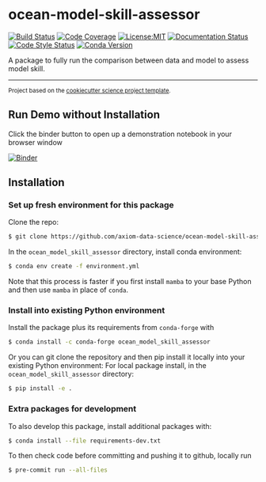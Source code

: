 ocean-model-skill-assessor
==============================
[![Build Status](https://img.shields.io/github/workflow/status/axiom-data-science/ocean-model-skill-assessor/Tests?logo=github&style=for-the-badge)](https://github.com/axiom-data-science/ocean-model-skill-assessor/actions)
[![Code Coverage](https://img.shields.io/codecov/c/github/axiom-data-science/ocean-model-skill-assessor.svg?style=for-the-badge)](https://codecov.io/gh/axiom-data-science/ocean-model-skill-assessor)
[![License:MIT](https://img.shields.io/badge/License-MIT-green.svg?style=for-the-badge)](https://opensource.org/licenses/MIT)
[![Documentation Status](https://img.shields.io/readthedocs/ocean-model-skill-assessor/latest.svg?style=for-the-badge)](https://ocean-model-skill-assessor.readthedocs.io/en/latest/?badge=latest)
[![Code Style Status](https://img.shields.io/github/workflow/status/axiom-data-science/ocean-model-skill-assessor/linting%20with%20pre-commit?label=Code%20Style&style=for-the-badge)](https://github.com/axiom-data-science/ocean-model-skill-assessor/actions)
[![Conda Version](https://img.shields.io/conda/vn/conda-forge/ocean_model_skill_assessor.svg?style=for-the-badge)](https://anaconda.org/conda-forge/ocean_model_skill_assessor)



A package to fully run the comparison between data and model to assess model skill.

--------

<p><small>Project based on the <a target="_blank" href="https://github.com/jbusecke/cookiecutter-science-project">cookiecutter science project template</a>.</small></p>

## Run Demo without Installation

Click the binder button to open up a demonstration notebook in your browser window

[![Binder](https://mybinder.org/badge_logo.svg)](https://mybinder.org/v2/gh/axiom-data-science/ocean-model-skill-assessor/HEAD?labpath=docs%2FDemo-AK.ipynb)


## Installation

### Set up fresh environment for this package

Clone the repo:
``` bash
$ git clone https://github.com/axiom-data-science/ocean-model-skill-assessor.git
```

In the `ocean_model_skill_assessor` directory, install conda environment:
``` bash
$ conda env create -f environment.yml
```

Note that this process is faster if you first install `mamba` to your base Python and then use `mamba` in place of `conda`.

### Install into existing Python environment

Install the package plus its requirements from `conda-forge` with
``` bash
$ conda install -c conda-forge ocean_model_skill_assessor
```

Or you can git clone the repository and then pip install it locally into your existing Python environment:
For local package install, in the `ocean_model_skill_assessor` directory:
``` bash
$ pip install -e .
```

### Extra packages for development

To also develop this package, install additional packages with:
``` bash
$ conda install --file requirements-dev.txt
```

To then check code before committing and pushing it to github, locally run
``` bash
$ pre-commit run --all-files
```
